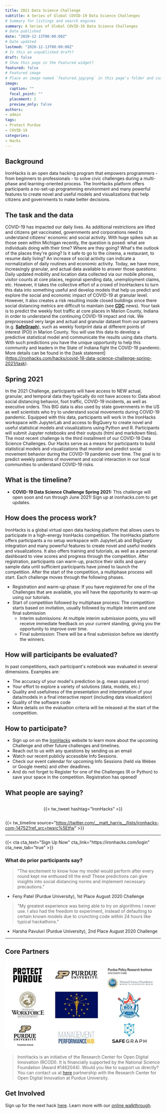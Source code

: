 ```yaml
---
title: 2021 Data Science Challenge
subtitle: A Series of Global COVID-19 Data Science Challenges
# Summary for listings and search engines
summary: A Series of Global COVID-19 Data Science Challenges
# Date published
date: "2020-12-13T00:00:00Z"
# Date updated
lastmod: "2020-12-13T00:00:00Z"
# Is this an unpublished draft?
draft: false
# Show this page in the Featured widget?
featured: false
# Featured image
# Place an image named `featured.jpg/png` in this page's folder and customize its options here.
image:
  caption: ""
  focal_point: ""
  placement: 2
  preview_only: false
authors:
- admin
tags:
- Protect Purdue
- COVID-19
categories:
- Hacks
---
```


## Background
IronHacks is an open data hacking program that empowers programmers - from beginners to professionals - to solve civic challenges during a multi-phase and learning-oriented process. The IronHacks platform offers participants a no-set-up programming environment and many powerful features to create novel and useful models and visualizations that help citizens and governments to make better decisions.

## The task and the data 
COVID-19 has impacted our daily lives. As additional restrictions are lifted and citizens get vaccinated, governments and corporations need to understand citizens' economic and social activity. With huge spikes suh as those seen within Michigan recently, the question is posed: what are individuals doing with their time? Where are they going? What's the outlook of the places they're going? Is it safe to go to the cinema, a restaurant, to resume daily living? An increase of social activity can indicate a normalization of daily routines and economic activity. Today, we have more, increasingly granular, and actual data available to answer those questions: Daily updated mobility and location data collected via our mobile phones, visitor counts at core places, regional spending data, unemployment claims, etc. However, it takes the collective effort of a crowd of IronHackers to turn this data into something useful and develop models that help us predict and explore the social and economic impact of COVID-19 at granular level.
 However, it also creates a risk resulting inside closed buildings since there social distancing metrics are difficult to maintain (see **[CDC](https://bit.ly/2UVHMCM)** news).  Your task is to predict the weekly foot traffic at core places in Marion County, Indiana in order to understand the continuing COVID-19 impact and risk. We preprocessed very large and actual and granular dataset from our partners (e.g. **[SafeGraph](http://safegraph.com)**), such as weekly footprint data at different points of interest (POI) in Marion County.  You will use this data to develop a predictive statistical model and communicate the results using data charts. With such predictions you have the unique opportunity to help this community and leaders in the State of Indiana fight the COVID-19 pandemic. More details can be found in the [task statement] (https://ironhacks.com/hacks/covid-19-data-science-challenge-spring-2021/task). 

## Spring 2021
In the 2021 Challenge, participants will have access to NEW actual, granular, and temporal data they typically do not have access to: Data about social distancing behavior, foot traffic, COVID-19 incidents, as well as executive orders. This BIG data is also used by state governments in the US as well scientists who try to understand social movements during COVID-19 pandemic.
Equipped with this data, participants will work in the IronHacks workspace with JupyterLab and access to BigQuery to create novel and useful statistical models and visualizations using Python and R. Participants will submit Jupyter notebooks and their outputs (html and markdown files).
The most recent challenge is the third installment of our COVID-19 Data Science Challenges. Our Hacks serve as a means for participants to build statistical models and visualizations that monitor and predict social movement behavior during the COVID-19 pandemic over time. The goal is to predict weekly patterns of movement and social interaction in our local communities to understand COVID-19 risks.

## What is the timeline?
- **COVID-19 Data Science Challenge Spring 2021:** This challenge will open soon and run through June 2021! Sign up at ironhacks.com to get updates.

## How does the process work?
IronHacks is a global virtual open data hacking platform that allows users to participate in a high-energy IronHacks competition. The IronHacks platform offers participants a no setup workspace with JupyterLab and BigQuery integration and many powerful features to create novel and useful models and visualizations. It also offers training and tutorials, as well as a personal dashboard to view scores and progress through the competition. After registration, participants can warm-up, practice their skills and query sample data until sufficient participants have joined to launch the competition. After the start of the competition, a multiphase process will start. Each challenge moves through the following phases.
- Registration and warm-up phase: If you have registered for one of the Challenges that are available, you will have the opportunity to warm-up using our tutorials.
- Start of competition followed by multiphase process: The competition starts based on invitation, usually followed by multiple interim and one final submission
  - Interim submissions: At multiple interim submission points, you will receive immediate feedback on your current standing, giving you the opportunity to improve over time.
  - Final submission: There will be a final submission before we identify the winners.

## How will participants be evaluated?
In past competitions, each participant's notebook was evaluated in several dimensions. Examples are:
- The accuracy of your model's prediction (e.g. mean squared error)
- Your effort to explore a variety of solutions (data, models, etc.)
- Quality and usefulness of the presentation and interpretation of your data/models in a final interactive report (including data visualization)
- Quality of the software code
- More details on the evaluation criteria will be released at the start of the competition.

## How to participate?
- Sign up on on the [IronHacks](https://ironhacks.com) website to learn more about the upcoming Challenge and other future challenges and timelines.
- Reach out to us with any questions by sending us an email
- Watch our recent publicly accessible Info Sessions.
- Check our event calendar for upcoming Info Sessions (held via Webex or Google meets) and other deadlines.
- And do not forget to Register for one of the Challenges (R or Python) to save your space in the competition. Registration has opened!

## What people are saying?

<div style="display:flex; justify-content: center; padding: 1em 0">
  {{< tw_tweet hashtag="IronHacks" >}}
</div>

{{< tw_timeline source="https://twitter.com/__matt_harris__/lists/ironhacks-com-14752?ref_src=twsrc%5Etfw" >}}

---
<div class="center">
  {{< cta cta_text="Sign Up Now" cta_link="https://ironhacks.com/login" cta_new_tab="true" >}}
</div>

### What do prior participants say?
> "The excitement to know how my model would perform after every round kept me enthused till the end! These predictions can give insights into social distancing norms and implement necessary precautions."
- Feny Patel (Purdue University), 1st Place August 2020 Challenge

> "My greatest experience was being able to try on algorithms I never use. I also had the freedom to experiment, instead of defaulting to certain known models due to crunching code within 24 hours like typical hackathons."
- Harsha Pavuluri (Purdue University), 2nd Place August 2020 Challenge

---

## Core Partners
![](./ironhacks-partners-2020.jpg)
> IronHacks is an initiative of the Research Center for Open Digital Innovation (RCODI).
  It is financially supported by the National Science Foundation (Award #1462044).
Would you like to support us directly? You can contact us at [here](mailto:c562462b.groups.purdue.edu@amer.teams.ms) partnership with the Research Center for Open Digital Innovation at Purdue University.

## Get Involved
Sign up for the next hack [here](https://ironhacks.com).
Learn more with our [online walkthrough](https://www.youtube.com/watch?v=8YLLXMhtTB4).
